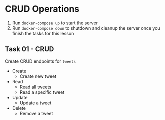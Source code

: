 # CRUD Operations

1. Run `docker-compose up` to start the server
2. Run `docker-compose down` to shutdown and cleanup the server once you finish the tasks for this lesson

## Task 01 - CRUD

Create CRUD endpoints for `tweets`

- Create
  - Create new tweet
- Read
  - Read all tweets
  - Read a specific tweet
- Update
  - Update a tweet
- Delete
  - Remove a tweet
